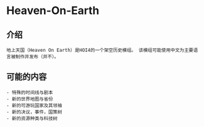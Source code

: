 # Heaven-On-Earth

## 介绍

    地上天国（Heaven On Earth）是HOI4的一个架空历史模组。 该模组可能使用中文为主要语言被制作并发布（并不）。

## 可能的内容

    - 特殊的时间线与剧本
    - 新的世界地图与省份
    - 新的可游玩国家及其领袖
    - 新的决议，事件，国策树
    - 新的资源种类与科技树
